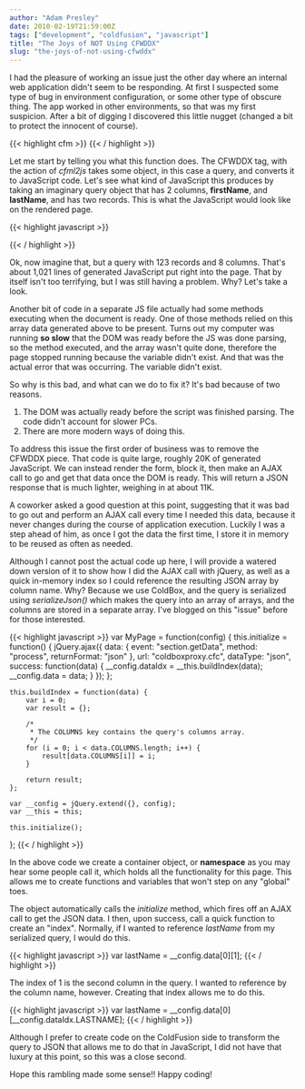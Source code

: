```yaml
---
author: "Adam Presley"
date: 2010-02-19T21:59:00Z
tags: ["development", "coldfusion", "javascript"]
title: "The Joys of NOT Using CFWDDX"
slug: "the-joys-of-not-using-cfwddx"
---
```


I had the pleasure of working an issue just the other day where an
internal web application didn't seem to be responding. At first I
suspected some type of bug in environment configuration, or some other
type of obscure thing. The app worked in other environments, so that was
my first suspicion. After a bit of digging I discovered this little
nugget (changed a bit to protect the innocent of course).

{{< highlight cfm >}}
<cfwddx action="cfml2js" input="#rc.query#" topLevelVariable="data" />
{{< / highlight >}}

Let me start by telling you what this function does. The CFWDDX tag,
with the action of *cfml2js* takes some object, in this case a query,
and converts it to JavaScript code. Let's see what kind of JavaScript
this produces by taking an imaginary query object that has 2 columns,
**firstName**, and **lastName**, and has two records. This is
what the JavaScript would look like on the rendered page.

{{< highlight javascript >}}
<script>

data = new WddxRecordset();
col0 = new Array();
col0[0] = "Adam";
col0[1] = "Ben";
data["firstName"] = col0;
col0 = null;
col1 = new Array();
col1[0] = "Presley";
col1[1] = "Nadel";
data["lastName"] = col1;
col1 = null;

</script>
{{< / highlight >}}

Ok, now imagine that, but a query with 123 records and 8 columns. That's
about 1,021 lines of generated JavaScript put right into the page. That
by itself isn't too terrifying, but I was still having a problem. Why?
Let's take a look.

Another bit of code in a separate JS file actually had some methods
executing when the document is ready. One of those methods relied on
this array data generated above to be present. Turns out my computer was
running **so slow** that the DOM was ready before the JS was done
parsing, so the method executed, and the array wasn't quite done,
therefore the page stopped running because the variable didn't exist.
And that was the actual error that was occurring. The variable didn't
exist.

So why is this bad, and what can we do to fix it? It's bad because of
two reasons.

1. The DOM was actually ready before the script was finished parsing. The code didn't account for slower PCs.
1. There are more modern ways of doing this.

To address this issue the first order of business was to remove the CFWDDX piece. That code is quite large,
roughly 20K of generated JavaScript. We can instead render the form,
block it, then make an AJAX call to go and get that data once the DOM is
ready. This will return a JSON response that is much lighter, weighing
in at about 11K.

A coworker asked a good question at this point, suggesting that it was
bad to go out and perform an AJAX call every time I needed this data,
because it never changes during the course of application execution.
Luckily I was a step ahead of him, as once I got the data the first
time, I store it in memory to be reused as often as needed.

Although I cannot post the actual code up here, I will provide a watered
down version of it to show how I did the AJAX call with jQuery, as well
as a quick in-memory index so I could reference the resulting JSON array
by column name. Why? Because we use ColdBox, and the query is serialized
using *serializeJson()* which makes the query into an array of arrays,
and the columns are stored in a separate array. I've blogged on this
"issue" before for those interested.

{{< highlight javascript >}}
var MyPage = function(config) {
	this.initialize = function() {
		jQuery.ajax({
			data: {
				event: "section.getData",
				method: "process",
				returnFormat: "json"
			},
			url: "coldboxproxy.cfc",
			dataType: "json",
			success: function(data) {
				__config.dataIdx = __this.buildIndex(data);
				__config.data = data;
			}
		});
	};

	this.buildIndex = function(data) {
		var i = 0;
		var result = {};

		/*
		 * The COLUMNS key contains the query's columns array.
		 */
		for (i = 0; i < data.COLUMNS.length; i++) {
			result[data.COLUMNS[i]] = i;
		}

		return result;
	};

	var __config = jQuery.extend({}, config);
	var __this = this;

	this.initialize();
};
{{< / highlight >}}

In the above code we create a container object, or **namespace** as
you may hear some people call it, which holds all the functionality for
this page. This allows me to create functions and variables that won't
step on any "global" toes.

The object automatically calls the *initialize* method, which fires
off an AJAX call to get the JSON data. I then, upon success, call a
quick function to create an "index". Normally, if I wanted to reference
*lastName* from my serialized query, I would do this.

{{< highlight javascript >}}
var lastName = __config.data[0][1];
{{< / highlight >}}

The index of 1 is the second column in the query. I wanted to reference
by the column name, however. Creating that index allows me to do this.

{{< highlight javascript >}}
var lastName = __config.data[0][__config.dataIdx.LASTNAME];
{{< / highlight >}}

Although I prefer to create code on the ColdFusion side to transform the
query to JSON that allows me to do that in JavaScript, I did not have
that luxury at this point, so this was a close second.

Hope this rambling made some sense!! Happy coding!
